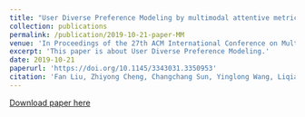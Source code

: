 ```yaml
---
title: "User Diverse Preference Modeling by multimodal attentive metric learning"
collection: publications
permalink: /publication/2019-10-21-paper-MM
venue: 'In Proceedings of the 27th ACM International Conference on Multimedia'
excerpt: 'This paper is about User Diverse Preference Modeling.'
date: 2019-10-21
paperurl: 'https://doi.org/10.1145/3343031.3350953'
citation: 'Fan Liu, Zhiyong Cheng, Changchang Sun, Yinglong Wang, Liqiang Nie & Mohan Kankanhalli.'
---
```


[Download paper here](https://dl.acm.org/doi/10.1145/3343031.3350953)
